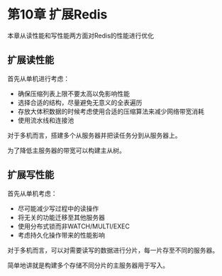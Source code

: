 # 第10章 扩展Redis

本章从读性能和写性能两方面对Redis的性能进行优化

## 扩展读性能

首先从单机进行考虑：

+ 确保压缩列表上限不要太高以免影响性能
+ 选择合适的结构，尽量避免无意义的全表遍历
+ 存放大体积数据的时候考虑使用合适的压缩算法来减少网络带宽消耗
+ 使用流水线和连接池

对于多机而言，搭建多个从服务器并把读任务分到从服务器上。

为了降低主服务器的带宽可以构建主从树。

## 扩展写性能

首先从单机考虑：

+ 尽可能减少写过程中的读操作
+ 将无关的功能迁移至其他服务器
+ 使用分布式锁而非WATCH/MULTI/EXEC
+ 考虑持久化操作带来的性能影响

对于多机而言，可以对需要读写的数据进行分片，每一片存至不同的服务器。

简单地讲就是构建多个存储不同分片的主服务器用于写入。